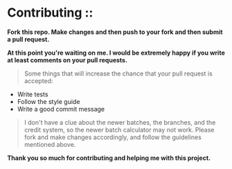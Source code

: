 # Contributing ::

**Fork this repo. Make changes and then push to your fork and then submit a pull request.**

**At this point you're waiting on me. I would be extremely happy if you write at least comments on your pull requests.**

> Some things that will increase the chance that your pull request is accepted:

- Write tests
- Follow the style guide
- Write a good commit message

> I don't have a clue about the newer batches, the branches, and the credit system, so the newer batch calculator may not work. Please fork and make changes accordingly, and follow the guidelines mentioned above.

**Thank you so much for contributing and helping me with this project.**
